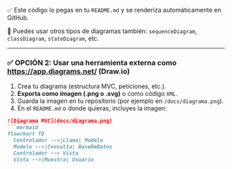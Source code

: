 
✅ Este código lo pegas en tu `README.md` y se renderiza automáticamente en GitHub.

📎 Puedes usar otros tipos de diagramas también: `sequenceDiagram`, `classDiagram`, `stateDiagram`, etc.

---

### ✅ OPCIÓN 2: Usar una herramienta externa como **https://app.diagrams.net/** (Draw.io)

1. Crea tu diagrama (estructura MVC, peticiones, etc.).
2. **Exporta como imagen (.png o .svg)** o como código `XML`.
3. Guarda la imagen en tu repositorio (por ejemplo en `/docs/diagrama.png`).
4. En el `README.md` o donde quieras, incluyes la imagen:

```markdown
![Diagrama MVC](docs/diagrama.png)
```mermaid
flowchart TD
  Controlador -->|Llama| Modelo
  Modelo -->|Consulta| BaseDeDatos
  Controlador --> Vista
  Vista -->|Muestra| Usuario
```
